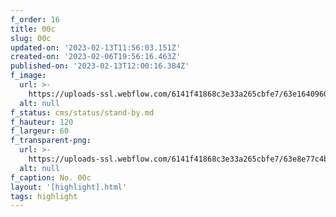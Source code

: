 ```yaml
---
f_order: 16
title: 00c
slug: 00c
updated-on: '2023-02-13T11:56:03.151Z'
created-on: '2023-02-06T19:56:16.463Z'
published-on: '2023-02-13T12:00:16.384Z'
f_image:
  url: >-
    https://uploads-ssl.webflow.com/6141f41868c3e33a265cbfe7/63e164096043d71ade31e19e_000c.jpg
  alt: null
f_status: cms/status/stand-by.md
f_hauteur: 120
f_largeur: 60
f_transparent-png:
  url: >-
    https://uploads-ssl.webflow.com/6141f41868c3e33a265cbfe7/63e8e77c4b7691062b31593e_000c.png
  alt: null
f_caption: No. 00c
layout: '[highlight].html'
tags: highlight
---
```




